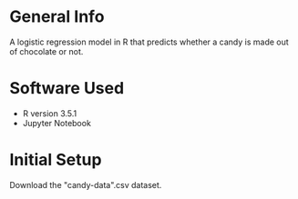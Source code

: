 # General Info
A logistic regression model in R that predicts whether a candy is made out of chocolate or not.
# Software Used
* R version 3.5.1
* Jupyter Notebook
# Initial Setup
Download the "candy-data".csv dataset. 

